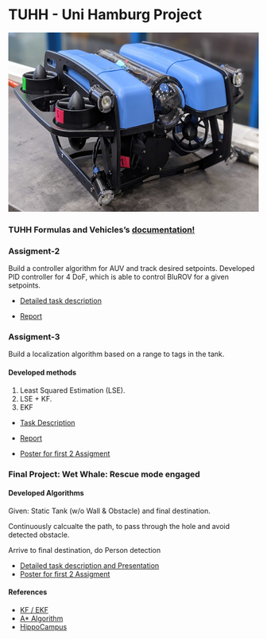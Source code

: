 # TUHH - Uni Hamburg Project 

<img src="/documents/BlurROV2.jpg" width="600" height="360" />

### TUHH Formulas and Vehicles’s [documentation!](https://hippocampusrobotics.github.io/fav_docs/)

### Assigment-2
Build a controller algorithm for AUV and track desired setpoints.
Developed PID controller for 4 DoF, which is able to control BluROV for a given setpoints.

- [Detailed task description](documents/FAV20_Assignment_2.pdf)

- [Report](documents/Assignment2_Group4.pdf)

### Assigment-3
Build a localization algorithm based on a range to tags in the tank.

#### Developed methods 
1.  Least Squared Estimation (LSE). 
2.  LSE + KF. 
3.  EKF

- [Task Description](documents/FAV20_Assignment_3.pdf)

- [Report](documents/FAV_Report_20210127.pdf)

- [Poster for first 2 Assigment](documents/Poster_Group4.pdf)

### Final Project: Wet Whale: Rescue mode engaged
#### Developed Algorithms
Given: Static Tank (w/o Wall & Obstacle) and final destination.

Continuously calcualte the path, to pass through the hole and avoid detected obstacle.

Arrive to final destination, do Person detection

- [Detailed task description and Presentation](documents/Group4_Wet_Whale_final_presentation.pdf)
- [Poster for first 2 Assigment](documents/Final_project_report_20210201.pdf)


#### References
-	[KF / EKF ](https://dsp.stackexchange.com/questions/8860/kalman-filter-for-position-and-velocity-introducing-speed-estimates/8869)
-	[A* Algorithm](http://theory.stanford.edu/~amitp/GameProgramming/Heuristics.html)
- [HippoCampus](https://hippocampusrobotics.github.io/)
